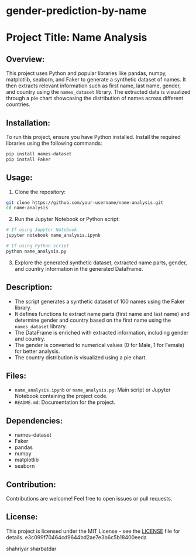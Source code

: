 
# gender-prediction-by-name

# Project Title: Name Analysis

## Overview:
This project uses Python and popular libraries like pandas, numpy, matplotlib, seaborn, and Faker to generate a synthetic dataset of names. It then extracts relevant information such as first name, last name, gender, and country using the `names_dataset` library. The extracted data is visualized through a pie chart showcasing the distribution of names across different countries.

## Installation:
To run this project, ensure you have Python installed. Install the required libraries using the following commands:
```bash
pip install names-dataset
pip install Faker
```

## Usage:
1. Clone the repository:
```bash
git clone https://github.com/your-username/name-analysis.git
cd name-analysis
```

2. Run the Jupyter Notebook or Python script:
```bash
# If using Jupyter Notebook
jupyter notebook name_analysis.ipynb

# If using Python script
python name_analysis.py
```

3. Explore the generated synthetic dataset, extracted name parts, gender, and country information in the generated DataFrame.

## Description:
- The script generates a synthetic dataset of 100 names using the Faker library.
- It defines functions to extract name parts (first name and last name) and determine gender and country based on the first name using the `names_dataset` library.
- The DataFrame is enriched with extracted information, including gender and country.
- The gender is converted to numerical values (0 for Male, 1 for Female) for better analysis.
- The country distribution is visualized using a pie chart.

## Files:
- `name_analysis.ipynb` or `name_analysis.py`: Main script or Jupyter Notebook containing the project code.
- `README.md`: Documentation for the project.

## Dependencies:
- names-dataset
- Faker
- pandas
- numpy
- matplotlib
- seaborn

## Contribution:
Contributions are welcome! Feel free to open issues or pull requests.

## License:
This project is licensed under the MIT License - see the [LICENSE](LICENSE) file for details.
 e3c099f70464cd9644bd2ae7e3b6c5b18400eeda

shahriyar sharbatdar